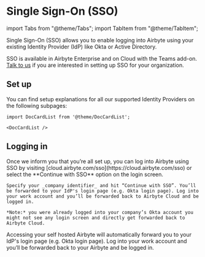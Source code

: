 # Single Sign-On (SSO)

import Tabs from "@theme/Tabs";
import TabItem from "@theme/TabItem";

Single Sign-On (SSO) allows you to enable logging into Airbyte using your existing Identity Provider (IdP) like Okta or Active Directory.

SSO is available in Airbyte Enterprise and on Cloud with the Teams add-on. [Talk to us](https://airbyte.com/company/talk-to-sales) if you are interested in setting up SSO for your organization.

## Set up

You can find setup explanations for all our supported Identity Providers on the following subpages:

```mdx-code-block
import DocCardList from '@theme/DocCardList';

<DocCardList />
```

## Logging in

<Tabs groupId="cloud-hosted">
  <TabItem value="cloud" label="Cloud">
    Once we inform you that you’re all set up, you can log into Airbyte using SSO by visiting [cloud.airbyte.com/sso](https://cloud.airbyte.com/sso) or select the **Continue with SSO** option on the login screen.
    
    Specify your _company identifier_ and hit “Continue with SSO”. You’ll be forwarded to your IdP's login page (e.g. Okta login page). Log into your work account and you’ll be forwarded back to Airbyte Cloud and be logged in.
    
    *Note:* you were already logged into your company’s Okta account you might not see any login screen and directly get forwarded back to Airbyte Cloud.
  </TabItem>
  <TabItem value="self-managed" label="Self Hosted">
    Accessing your self hosted Airbyte will automatically forward you to your IdP's login page (e.g. Okta login page). Log into your work account and you’ll be forwarded back to your Airbyte and be logged in.
  </TabItem>
</Tabs>

